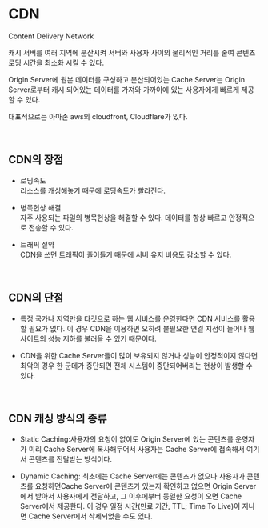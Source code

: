# CDN

Content Delivery Network

캐시 서버를 여러 지역에 분산시켜 서버와 사용자 사이의 물리적인 거리를 줄여 콘텐츠 로딩 시간을 최소화 시킬 수 있다.

Origin Server에 원본 데이터를 구성하고 분산되어있는 Cache Server는 Origin Server로부터 캐시 되어있는 데이터를 가져와 가까이에 있는 사용자에게 빠르게 제공할 수 있다.

대표적으로는 아마존 aws의 cloudfront, Cloudflare가 있다.

<br>

## CDN의 장점

- 로딩속도<br>
  리소스를 캐싱해놓기 때문에 로딩속도가 빨라진다.

- 병목현상 해결<br>
  자주 사용되는 파일의 병목현상을 해결할 수 있다. 데이터를 항상 빠르고 안정적으로 전송할 수 있다.

- 트래픽 절약<br>
  CDN을 쓰면 트래픽이 줄어들기 때문에 서버 유지 비용도 감소할 수 있다.

<br>

## CDN의 단점

- 특정 국가나 지역만을 타깃으로 하는 웹 서비스를 운영한다면 CDN 서비스를 활용할 필요가 없다. 이 경우 CDN을 이용하면 오히려 불필요한 연결 지점이 늘어나 웹 사이트의 성능 저하를 불러올 수 있기 때문이다.

- CDN을 위한 Cache Server들이 많이 보유되지 않거나 성능이 안정적이지 않다면 최악의 경우 한 군데가 중단되면 전체 시스템이 중단되어버리는 현상이 발생할 수 있다.

<br>

## CDN 캐싱 방식의 종류

- Static Caching:사용자의 요청이 없이도 Origin Server에 있는 콘텐츠를 운영자가 미리 Cache Server에 복사해두어서 사용자는 Cache Server에 접속해서 여기서 콘텐츠를 전달받는 방식이다.

- Dynamic Caching: 최초에는 Cache Server에는 콘텐츠가 없으나 사용자가 콘텐츠를 요청하면Cache Server에 콘텐츠가 있는지 확인하고 없으면 Origin Server에서 받아서 사용자에게 전달하고, 그 이후에부터 동일한 요청이 오면 Cache Server에서 제공한다. 이 경우 일정 시간(만료 기간, TTL; Time To Live)이 지나면 Cache Server에서 삭제되었을 수도 있다.
